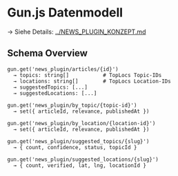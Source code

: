 # Gun.js Datenmodell

→ Siehe Details: [../NEWS_PLUGIN_KONZEPT.md](../NEWS_PLUGIN_KONZEPT.md#-datenmodell-toplocs-integriert)

## Schema Overview

```
gun.get('news_plugin/articles/{id}')
  → topics: string[]           # TopLocs Topic-IDs
  → locations: string[]        # TopLocs Location-IDs
  → suggestedTopics: [...]
  → suggestedLocations: [...]

gun.get('news_plugin/by_topic/{topic-id}')
  → set({ articleId, relevance, publishedAt })

gun.get('news_plugin/by_location/{location-id}')
  → set({ articleId, relevance, publishedAt })

gun.get('news_plugin/suggested_topics/{slug}')
  → { count, confidence, status, topicId }

gun.get('news_plugin/suggested_locations/{slug}')
  → { count, verified, lat, lng, locationId }
```
